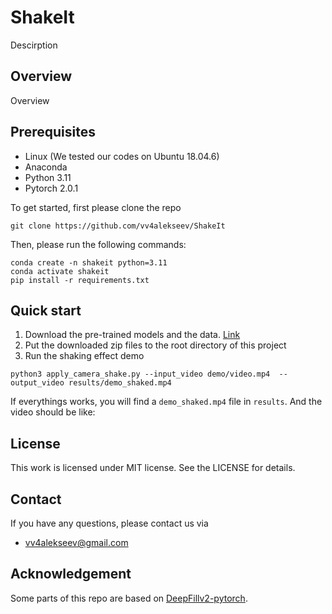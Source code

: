 # ShakeIt

Descirption

## Overview

Overview

## Prerequisites
- Linux (We tested our codes on Ubuntu 18.04.6)
- Anaconda
- Python 3.11
- Pytorch 2.0.1

To get started, first please clone the repo

```
git clone https://github.com/vv4alekseev/ShakeIt
```

Then, please run the following commands:

```
conda create -n shakeit python=3.11
conda activate shakeit
pip install -r requirements.txt
```

## Quick start


1. Download the pre-trained models and the data. [Link](https://www.google.com)
2. Put the downloaded zip files to the root directory of this project
3. Run the shaking effect demo

```
python3 apply_camera_shake.py --input_video demo/video.mp4  --output_video results/demo_shaked.mp4
```

If everythings works, you will find a `demo_shaked.mp4` file in `results`. And the video should be like:

## License

This work is licensed under MIT license. See the LICENSE for details.

## Contact

If you have any questions, please contact us via

- [vv4alekseev@gmail.com](mailto:vv4alekseev@gmail.com)

## Acknowledgement

Some parts of this repo are based on [DeepFillv2-pytorch](https://github.com/nipponjo/deepfillv2-pytorch).